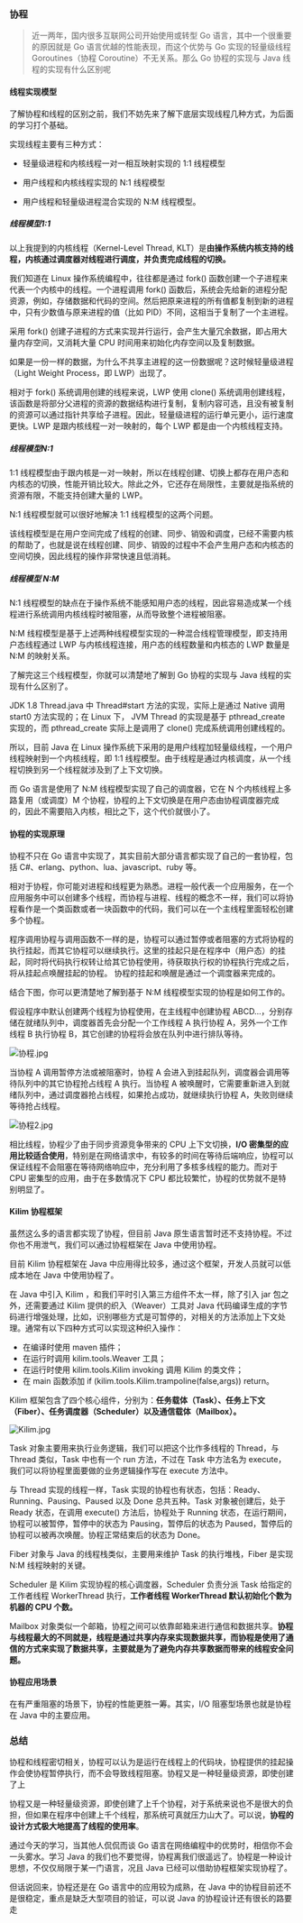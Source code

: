 ### 协程

> 近一两年，国内很多互联网公司开始使用或转型 Go 语言，其中一个很重要的原因就是 Go 语言优越的性能表现，而这个优势与 Go 实现的轻量级线程 Goroutines（协程 Coroutine）不无关系。那么 Go 协程的实现与 Java 线程的实现有什么区别呢

#### 线程实现模型

了解协程和线程的区别之前，我们不妨先来了解下底层实现线程几种方式，为后面的学习打个基础。

实现线程主要有三种方式：

- 轻量级进程和内核线程一对一相互映射实现的 1:1 线程模型

- 用户线程和内核线程实现的 N:1 线程模型

- 用户线程和轻量级进程混合实现的 N:M 线程模型。

##### 线程模型1:1

以上我提到的内核线程（Kernel-Level Thread, KLT）是**由操作系统内核支持的线程，内核通过调度器对线程进行调度，并负责完成线程的切换。**

我们知道在 Linux 操作系统编程中，往往都是通过 fork() 函数创建一个子进程来代表一个内核中的线程。一个进程调用 fork() 函数后，系统会先给新的进程分配资源，例如，存储数据和代码的空间。然后把原来进程的所有值都复制到新的进程中，只有少数值与原来进程的值（比如 PID）不同，这相当于复制了一个主进程。

采用 fork() 创建子进程的方式来实现并行运行，会产生大量冗余数据，即占用大量内存空间，又消耗大量 CPU 时间用来初始化内存空间以及复制数据。

如果是一份一样的数据，为什么不共享主进程的这一份数据呢？这时候轻量级进程（Light Weight Process，即 LWP）出现了。

相对于 fork() 系统调用创建的线程来说，LWP 使用 clone() 系统调用创建线程，该函数是将部分父进程的资源的数据结构进行复制，复制内容可选，且没有被复制的资源可以通过指针共享给子进程。因此，轻量级进程的运行单元更小，运行速度更快。LWP 是跟内核线程一对一映射的，每个 LWP 都是由一个内核线程支持。

##### 线程模型N:1

1:1 线程模型由于跟内核是一对一映射，所以在线程创建、切换上都存在用户态和内核态的切换，性能开销比较大。除此之外，它还存在局限性，主要就是指系统的资源有限，不能支持创建大量的 LWP。

N:1 线程模型就可以很好地解决 1:1 线程模型的这两个问题。

该线程模型是在用户空间完成了线程的创建、同步、销毁和调度，已经不需要内核的帮助了，也就是说在线程创建、同步、销毁的过程中不会产生用户态和内核态的空间切换，因此线程的操作非常快速且低消耗。

##### 线程模型 N:M 

N:1 线程模型的缺点在于操作系统不能感知用户态的线程，因此容易造成某一个线程进行系统调用内核线程时被阻塞，从而导致整个进程被阻塞。

N:M 线程模型是基于上述两种线程模型实现的一种混合线程管理模型，即支持用户态线程通过 LWP 与内核线程连接，用户态的线程数量和内核态的 LWP 数量是 N:M 的映射关系。

了解完这三个线程模型，你就可以清楚地了解到 Go 协程的实现与 Java 线程的实现有什么区别了。

JDK 1.8 Thread.java 中 Thread#start 方法的实现，实际上是通过 Native 调用 start0 方法实现的；在 Linux 下， JVM Thread 的实现是基于 pthread_create 实现的，而 pthread_create 实际上是调用了 clone() 完成系统调用创建线程的。

所以，目前 Java 在 Linux 操作系统下采用的是用户线程加轻量级线程，一个用户线程映射到一个内核线程，即 1:1 线程模型。由于线程是通过内核调度，从一个线程切换到另一个线程就涉及到了上下文切换。

而 Go 语言是使用了 N:M 线程模型实现了自己的调度器，它在 N 个内核线程上多路复用（或调度）M 个协程，协程的上下文切换是在用户态由协程调度器完成的，因此不需要陷入内核，相比之下，这个代价就很小了。

#### 协程的实现原理

协程不只在 Go 语言中实现了，其实目前大部分语言都实现了自己的一套协程，包括 C#、erlang、python、lua、javascript、ruby 等。

相对于协程，你可能对进程和线程更为熟悉。进程一般代表一个应用服务，在一个应用服务中可以创建多个线程，而协程与进程、线程的概念不一样，我们可以将协程看作是一个类函数或者一块函数中的代码，我们可以在一个主线程里面轻松创建多个协程。

程序调用协程与调用函数不一样的是，协程可以通过暂停或者阻塞的方式将协程的执行挂起，而其它协程可以继续执行。这里的挂起只是在程序中（用户态）的挂起，同时将代码执行权转让给其它协程使用，待获取执行权的协程执行完成之后，将从挂起点唤醒挂起的协程。 协程的挂起和唤醒是通过一个调度器来完成的。

结合下图，你可以更清楚地了解到基于 N:M 线程模型实现的协程是如何工作的。

假设程序中默认创建两个线程为协程使用，在主线程中创建协程 ABCD…，分别存储在就绪队列中，调度器首先会分配一个工作线程 A 执行协程 A，另外一个工作线程 B 执行协程 B，其它创建的协程将会放在队列中进行排队等待。

![协程.jpg](http://ww1.sinaimg.cn/large/0062TeRXgy1gedu7hj4c0j30ii0o6gms.jpg)

当协程 A 调用暂停方法或被阻塞时，协程 A 会进入到挂起队列，调度器会调用等待队列中的其它协程抢占线程 A 执行。当协程 A 被唤醒时，它需要重新进入到就绪队列中，通过调度器抢占线程，如果抢占成功，就继续执行协程 A，失败则继续等待抢占线程。

![协程2.jpg](http://ww1.sinaimg.cn/large/0062TeRXgy1gedufcebxnj30i80oa0ty.jpg)

相比线程，协程少了由于同步资源竞争带来的 CPU 上下文切换，**I/O 密集型的应用比较适合使用**，特别是在网络请求中，有较多的时间在等待后端响应，协程可以保证线程不会阻塞在等待网络响应中，充分利用了多核多线程的能力。而对于 CPU 密集型的应用，由于在多数情况下 CPU 都比较繁忙，协程的优势就不是特别明显了。

#### Kilim 协程框架

虽然这么多的语言都实现了协程，但目前 Java 原生语言暂时还不支持协程。不过你也不用泄气，我们可以通过协程框架在 Java 中使用协程。

目前 Kilim 协程框架在 Java 中应用得比较多，通过这个框架，开发人员就可以低成本地在 Java 中使用协程了。

在 Java 中引入 Kilim ，和我们平时引入第三方组件不太一样，除了引入 jar 包之外，还需要通过 Kilim 提供的织入（Weaver）工具对 Java 代码编译生成的字节码进行增强处理，比如，识别哪些方式是可暂停的，对相关的方法添加上下文处理。通常有以下四种方式可以实现这种织入操作：

- 在编译时使用 maven 插件；
- 在运行时调用 kilim.tools.Weaver 工具；
- 在运行时使用 kilim.tools.Kilim invoking 调用 Kilim 的类文件；
- 在 main 函数添加 if (kilim.tools.Kilim.trampoline(false,args)) return。

Kilim 框架包含了四个核心组件，分别为：**任务载体（Task）、任务上下文（Fiber）、任务调度器（Scheduler）以及通信载体（Mailbox）。**

![Kilim.jpg](http://ww1.sinaimg.cn/large/0062TeRXgy1gedujrhma6j30og0j6gne.jpg)

Task 对象主要用来执行业务逻辑，我们可以把这个比作多线程的 Thread，与 Thread 类似，Task 中也有一个 run 方法，不过在 Task 中方法名为 execute，我们可以将协程里面要做的业务逻辑操作写在 execute 方法中。

与 Thread 实现的线程一样，Task 实现的协程也有状态，包括：Ready、Running、Pausing、Paused 以及 Done 总共五种。Task 对象被创建后，处于 Ready 状态，在调用 execute() 方法后，协程处于 Running 状态，在运行期间，协程可以被暂停，暂停中的状态为 Pausing，暂停后的状态为 Paused，暂停后的协程可以被再次唤醒。协程正常结束后的状态为 Done。

Fiber 对象与 Java 的线程栈类似，主要用来维护 Task 的执行堆栈，Fiber 是实现 N:M 线程映射的关键。

Scheduler 是 Kilim 实现协程的核心调度器，Scheduler 负责分派 Task 给指定的工作者线程 WorkerThread 执行，**工作者线程 WorkerThread 默认初始化个数为机器的 CPU 个数。**

Mailbox 对象类似一个邮箱，协程之间可以依靠邮箱来进行通信和数据共享。**协程与线程最大的不同就是，线程是通过共享内存来实现数据共享，而协程是使用了通信的方式来实现了数据共享，主要就是为了避免内存共享数据而带来的线程安全问题。**

#### 协程应用场景

在有严重阻塞的场景下，协程的性能更胜一筹。其实，I/O 阻塞型场景也就是协程在 Java 中的主要应用。

### 总结

协程和线程密切相关，协程可以认为是运行在线程上的代码块，协程提供的挂起操作会使协程暂停执行，而不会导致线程阻塞。协程又是一种轻量级资源，即使创建了上

协程又是一种轻量级资源，即使创建了上千个协程，对于系统来说也不是很大的负担，但如果在程序中创建上千个线程，那系统可真就压力山大了。可以说，**协程的设计方式极大地提高了线程的使用率**。

通过今天的学习，当其他人侃侃而谈 Go 语言在网络编程中的优势时，相信你不会一头雾水。学习 Java 的我们也不要觉得，协程离我们很遥远了。协程是一种设计思想，不仅仅局限于某一门语言，况且 Java 已经可以借助协程框架实现协程了。

但话说回来，协程还是在 Go 语言中的应用较为成熟，在 Java 中的协程目前还不是很稳定，重点是缺乏大型项目的验证，可以说 Java 的协程设计还有很长的路要走